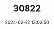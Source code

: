 ---
title: "30822"
category: "Shorea megistophylla"
draft: false
date: 2024-02-22 13:03:50
languages:
  Sinhala; Sinhalese: ["Kana-beraliya", "Maha-beraliya", "Honda-beraliya"]
---